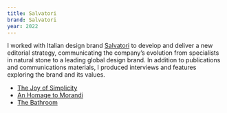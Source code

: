 ```yaml
---
title: Salvatori
brand: Salvatori
year: 2022
---
```


I worked with Italian design brand [Salvatori](https://www.salvatoriofficial.com/en/gb/) to develop and deliver a new editorial strategy, communicating the company’s evolution from specialists in natural stone to a leading global design brand. In addition to publications and communications materials, I produced interviews and features exploring the brand and its values.

- [The Joy of Simplicity](https://www.salvatoriofficial.com/en/gb/stories/the-joy-of-simplicity/)
- [An Homage to Morandi](https://www.salvatoriofficial.com/en/gb/stories/omaggio-a-morandi/)
- [The Bathroom](https://www.salvatoriofficial.com/en/gb/stories/the-bathroom/)
